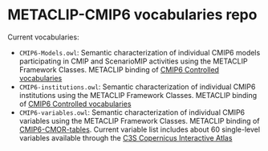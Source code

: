 # METACLIP-CMIP6 vocabularies repo

Current vocabularies:
 * `CMIP6-Models.owl`: Semantic characterization of individual CMIP6 models participating in CMIP and ScenarioMIP activities using the METACLIP Framework Classes. METACLIP binding of [CMIP6 Controlled vocabularies](https://wcrp-cmip.github.io/CMIP6_CVs/)
 * `CMIP6-institutions.owl`: Semantic characterization of individual CMIP6 institutions using the METACLIP Framework Classes. METACLIP binding of [CMIP6 Controlled vocabularies](https://wcrp-cmip.github.io/CMIP6_CVs/)
 * `CMIP6-variables.owl`: Semantic characterization of individual CMIP6 variables using the METACLIP Framework Classes. METACLIP binding of [CMIP6-CMOR-tables](https://github.com/PCMDI/cmip6-cmor-tables/). Current variable list includes about 60 single-level variables available through the [C3S Copernicus Interactive Atlas](https://cds.climate.copernicus.eu/cdsapp#!/dataset/projections-cmip6?tab=overview)
